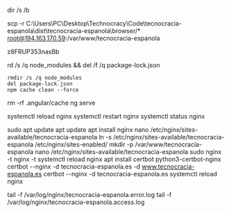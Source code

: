 dir /s /b

scp -r C:\Users\PC\Desktop\Technocracy\Code\tecnocracia-espanola\dist\tecnocracia-espanola\browser/* root@194.163.170.59:/var/www/tecnocracia-espanola

z8FRUP353nasBb

rd /s /q node_modules && del /f /q package-lock.json

    rmdir /s /q node_modules
    del package-lock.json
    npm cache clean --force

rm -rf .angular/cache
ng serve

systemctl reload nginx
systemctl restart nginx
systemctl status nginx



sudo apt update
apt update
apt install nginx
nano /etc/nginx/sites-available/tecnocracia-espanola
ln -s /etc/nginx/sites-available/tecnocracia-espanola /etc/nginx/sites-enabled/
mkdir -p /var/www/tecnocracia-espanola
nano /etc/nginx/sites-available/tecnocracia-espanola
sudo nginx -t
nginx -t
systemctl reload nginx
apt install certbot python3-certbot-nginx
certbot --nginx -d tecnocracia-espanola.es -d www.tecnocracia-espanola.es
certbot --nginx -d tecnocracia-espanola.es
systemctl reload nginx

 tail -f /var/log/nginx/tecnocracia-espanola.error.log
 tail -f /var/log/nginx/tecnocracia-espanola.access.log
